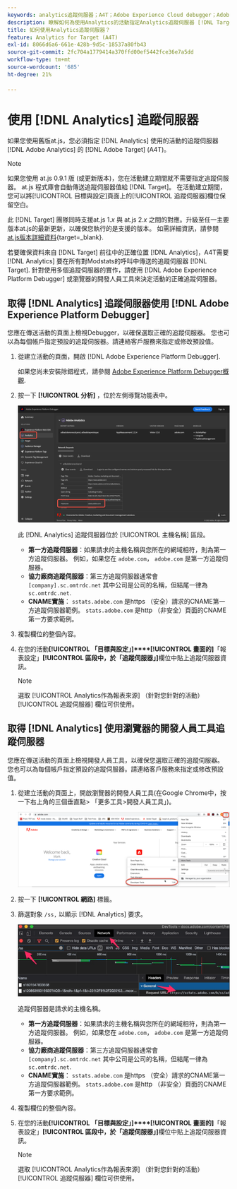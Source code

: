 ```yaml
---
keywords: analytics追蹤伺服器；A4T；Adobe Experience Cloud debugger；Adobe Experience Platform debugger；報表來源；開發人員工具
description: 瞭解如何為使用Analytics的活動指定Analytics追蹤伺服器 [!DNL Target] (A4T)。
title: 如何使用Analytics追蹤伺服器？
feature: Analytics for Target (A4T)
exl-id: 8066d6a6-661e-428b-9d5c-18537a80fb43
source-git-commit: 2fc704a1779414a370ffd00ef5442fce36e7a5dd
workflow-type: tm+mt
source-wordcount: '685'
ht-degree: 21%

---
```


# 使用 [!DNL Analytics] 追蹤伺服器

如果您使用舊版at.js，您必須指定 [!DNL Analytics] 使用的活動的追蹤伺服器 [!DNL Adobe Analytics] 的 [!DNL Adobe Target] (A4T)。

>[!NOTE]
>
>如果您使用 at.js 0.9.1 版 (或更新版本)，您在活動建立期間就不需要指定追蹤伺服器。 at.js 程式庫會自動傳送追蹤伺服器值給 [!DNL Target]。 在活動建立期間，您可以將[!UICONTROL 目標與設定]頁面上的[!UICONTROL 追蹤伺服器]欄位保留空白。
>
>此 [!DNL Target] 團隊同時支援at.js 1.*x* 與 at.js 2.*x* 之間的對應。升級至任一主要版本at.js的最新更新，以確保您執行的是支援的版本。 如需詳細資訊，請參閱 [at.js版本詳細資料](https://experienceleague.adobe.com/docs/target-dev/developer/client-side/at-js-implementation/target-atjs-versions.html){target=_blank}.

若要確保資料來自 [!DNL Target] 前往中的正確位置 [!DNL Analytics]，A4T需要 [!DNL Analytics] 要在所有對Modstats的呼叫中傳送的追蹤伺服器 [!DNL Target]. 針對使用多個追蹤伺服器的實作，請使用 [!DNL Adobe Experience Platform Debugger] 或瀏覽器的開發人員工具來決定活動的正確追蹤伺服器。

## 取得 [!DNL Analytics] 追蹤伺服器使用 [!DNL Adobe Experience Platform Debugger]

您應在傳送活動的頁面上檢視Debugger，以確保選取正確的追蹤伺服器。 您也可以為每個帳戶指定預設的追蹤伺服器。請連絡客戶服務來指定或修改預設值。

1. 從建立活動的頁面，開啟 [!DNL Adobe Experience Platform Debugger].

   如果您尚未安裝除錯程式，請參閱 [Adobe Experience Platform Debugger概觀](https://experienceleague.adobe.com/docs/platform-learn/data-collection/debugger/overview.html).

1. 按一下 **[!UICONTROL 分析]** ，位於左側導覽功能表中。

   ![Screen_DebuggerTrackServ圖片](assets/Screen_DebuggerTrackServ.png)

   此 [!DNL Analytics] 追蹤伺服器位於 [!UICONTROL 主機名稱] 區段。

   * **第一方追蹤伺服器**：如果請求的主機名稱與您所在的網域相符，則為第一方追蹤伺服器。 例如，如果您在 `adobe.com`， `adobe.com` 是第一方追蹤伺服器。
   * **協力廠商追蹤伺服器**：第三方追蹤伺服器通常會 `[company].sc.omtrdc.net` 其中公司是公司的名稱，但結尾一律為 `sc.omtrdc.net`.
   * **CNAME實施**： `sstats.adobe.com` 是https （安全）請求的CNAME第一方追蹤伺服器範例。 `stats.adobe.com` 是http （非安全）頁面的CNAME第一方要求範例。

1. 複製欄位的整個內容。

1. 在您的活動&#x200B;**[!UICONTROL 「目標與設定」]****[!UICONTROL 畫面的]**「報表設定」**[!UICONTROL 區段中，於「追蹤伺服器」]**&#x200B;欄位中貼上追蹤伺服器資訊。

   >[!NOTE]
   >
   >選取 [!UICONTROL Analytics作為報表來源] （針對您針對的活動） [!UICONTROL 追蹤伺服器] 欄位可供使用。

## 取得 [!DNL Analytics] 使用瀏覽器的開發人員工具追蹤伺服器

您應在傳送活動的頁面上檢視開發人員工具，以確保您選取正確的追蹤伺服器。 您也可以為每個帳戶指定預設的追蹤伺服器。請連絡客戶服務來指定或修改預設值。

1. 從建立活動的頁面上，開啟瀏覽器的開發人員工具(在Google Chrome中，按一下右上角的三個垂直點> 「更多工具>開發人員工具」)。

   ![Chrome開發人員工具](/help/main/c-integrating-target-with-mac/a4t/assets/chrome-dev-tools.png)

1. 按一下 **[!UICONTROL 網路]** 標籤。

1. 篩選對象 `/ss,` 以顯示 [!DNL Analytics] 要求。

   ![具有/ss搜尋的Chrome開發人員工具](/help/main/c-integrating-target-with-mac/a4t/assets/chrome-search.png)

   追蹤伺服器是請求的主機名稱。

   * **第一方追蹤伺服器**：如果請求的主機名稱與您所在的網域相符，則為第一方追蹤伺服器。 例如，如果您在 `adobe.com`， `adobe.com` 是第一方追蹤伺服器。
   * **協力廠商追蹤伺服器**：第三方追蹤伺服器通常會 `[company].sc.omtrdc.net` 其中公司是公司的名稱，但結尾一律為 `sc.omtrdc.net`.
   * **CNAME實施**： `sstats.adobe.com` 是https （安全）請求的CNAME第一方追蹤伺服器範例。 `stats.adobe.com` 是http （非安全）頁面的CNAME第一方要求範例。

1. 複製欄位的整個內容。

1. 在您的活動&#x200B;**[!UICONTROL 「目標與設定」]****[!UICONTROL 畫面的]**「報表設定」**[!UICONTROL 區段中，於「追蹤伺服器」]**&#x200B;欄位中貼上追蹤伺服器資訊。

   >[!NOTE]
   >
   >選取 [!UICONTROL Analytics作為報表來源] （針對您針對的活動） [!UICONTROL 追蹤伺服器] 欄位可供使用。
